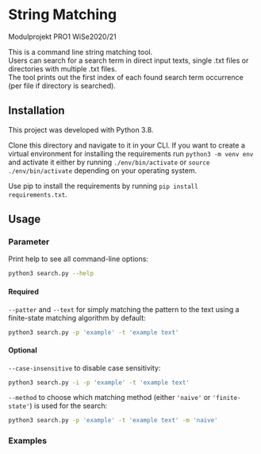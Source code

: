 # String Matching
Modulprojekt PRO1 WiSe2020/21

This is a command line string matching tool.  
Users can search for a search term in direct input texts, single .txt files or directories with multiple .txt files.  
The tool prints out the first index of each found search term occurrence (per file if directory is searched).

## Installation
This project was developed with Python 3.8.

Clone this directory and navigate to it in your CLI.
If you want to create a virtual environment for installing the requirements run ```python3 -m venv env``` and activate it either by running ```./env/bin/activate``` or ```source ./env/bin/activate``` depending on your operating system.

Use pip to install the requirements by running ```pip install requirements.txt```.

## Usage
### Parameter
Print help to see all command-line options:
```bash
python3 search.py --help
```  
#### Required
```--patter``` and ```--text``` for simply matching the pattern to the text using a finite-state matching algorithm by default:
```bash
python3 search.py -p 'example' -t 'example text'
```  
#### Optional
```--case-insensitive``` to disable case sensitivity:
```bash
python3 search.py -i -p 'example' -t 'example text'
```
```--method``` to choose which matching method (either ```'naive'``` or ```'finite-state'```) is used for the search:
```bash
python3 search.py -p 'example' -t 'example text' -m 'naive'
```
### Examples
